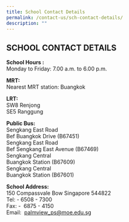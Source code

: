 ```yaml
---
title: School Contact Details
permalink: /contact-us/sch-contact-details/
description: ""
---
```

## SCHOOL CONTACT DETAILS

**School Hours :** <br>
Monday to Friday: 7.00 a.m. to 6.00 p.m.

**MRT:** <br>
Nearest MRT station: Buangkok   
  
**LRT:** <br>
SW8 Renjong   
SE5 Ranggung   
  
**Public Bus:** <br>
Sengkang East Road   
Bef Buangkok Drive (B67451)   
Sengkang East Road   
Bef Sengkang East Avenue (B67469)   
Sengkang Central   
Buangkok Station (B67609)   
Sengkang Central   
Buangkok Station (B67601)   
  
**School Address:** <br>
150 Compassvale Bow Singapore 544822   
Tel: - 6508 - 7300   
Fax: -  6875 - 4150   
Email:  [palmview\_ps@moe.edu.sg](mailto:palmview_ps@moe.edu.sg)